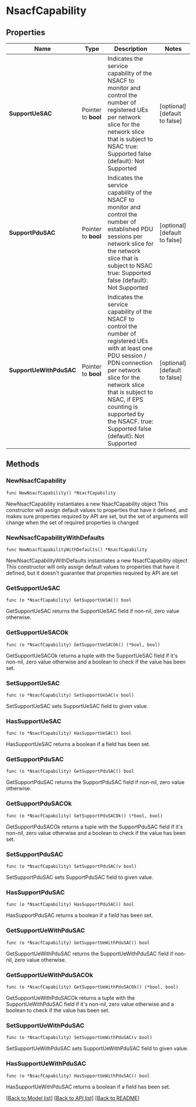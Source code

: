 # NsacfCapability

## Properties

Name | Type | Description | Notes
------------ | ------------- | ------------- | -------------
**SupportUeSAC** | Pointer to **bool** | Indicates the service capability of the NSACF to monitor and control the number of registered UEs per network slice for the network slice that is subject to NSAC   true: Supported   false (default): Not Supported  | [optional] [default to false]
**SupportPduSAC** | Pointer to **bool** | Indicates the service capability of the NSACF to monitor and control the number of established PDU sessions per network slice for the network slice that is subject to NSAC   true: Supported   false (default): Not Supported  | [optional] [default to false]
**SupportUeWithPduSAC** | Pointer to **bool** | Indicates the service capability of the NSACF to control the number of registered UEs with at least one PDU session / PDN connection per network slice for the network slice that is subject to NSAC, if EPS counting is supported by the NSACF.   true: Supported   false (default): Not Supported  | [optional] [default to false]

## Methods

### NewNsacfCapability

`func NewNsacfCapability() *NsacfCapability`

NewNsacfCapability instantiates a new NsacfCapability object
This constructor will assign default values to properties that have it defined,
and makes sure properties required by API are set, but the set of arguments
will change when the set of required properties is changed

### NewNsacfCapabilityWithDefaults

`func NewNsacfCapabilityWithDefaults() *NsacfCapability`

NewNsacfCapabilityWithDefaults instantiates a new NsacfCapability object
This constructor will only assign default values to properties that have it defined,
but it doesn't guarantee that properties required by API are set

### GetSupportUeSAC

`func (o *NsacfCapability) GetSupportUeSAC() bool`

GetSupportUeSAC returns the SupportUeSAC field if non-nil, zero value otherwise.

### GetSupportUeSACOk

`func (o *NsacfCapability) GetSupportUeSACOk() (*bool, bool)`

GetSupportUeSACOk returns a tuple with the SupportUeSAC field if it's non-nil, zero value otherwise
and a boolean to check if the value has been set.

### SetSupportUeSAC

`func (o *NsacfCapability) SetSupportUeSAC(v bool)`

SetSupportUeSAC sets SupportUeSAC field to given value.

### HasSupportUeSAC

`func (o *NsacfCapability) HasSupportUeSAC() bool`

HasSupportUeSAC returns a boolean if a field has been set.

### GetSupportPduSAC

`func (o *NsacfCapability) GetSupportPduSAC() bool`

GetSupportPduSAC returns the SupportPduSAC field if non-nil, zero value otherwise.

### GetSupportPduSACOk

`func (o *NsacfCapability) GetSupportPduSACOk() (*bool, bool)`

GetSupportPduSACOk returns a tuple with the SupportPduSAC field if it's non-nil, zero value otherwise
and a boolean to check if the value has been set.

### SetSupportPduSAC

`func (o *NsacfCapability) SetSupportPduSAC(v bool)`

SetSupportPduSAC sets SupportPduSAC field to given value.

### HasSupportPduSAC

`func (o *NsacfCapability) HasSupportPduSAC() bool`

HasSupportPduSAC returns a boolean if a field has been set.

### GetSupportUeWithPduSAC

`func (o *NsacfCapability) GetSupportUeWithPduSAC() bool`

GetSupportUeWithPduSAC returns the SupportUeWithPduSAC field if non-nil, zero value otherwise.

### GetSupportUeWithPduSACOk

`func (o *NsacfCapability) GetSupportUeWithPduSACOk() (*bool, bool)`

GetSupportUeWithPduSACOk returns a tuple with the SupportUeWithPduSAC field if it's non-nil, zero value otherwise
and a boolean to check if the value has been set.

### SetSupportUeWithPduSAC

`func (o *NsacfCapability) SetSupportUeWithPduSAC(v bool)`

SetSupportUeWithPduSAC sets SupportUeWithPduSAC field to given value.

### HasSupportUeWithPduSAC

`func (o *NsacfCapability) HasSupportUeWithPduSAC() bool`

HasSupportUeWithPduSAC returns a boolean if a field has been set.


[[Back to Model list]](../README.md#documentation-for-models) [[Back to API list]](../README.md#documentation-for-api-endpoints) [[Back to README]](../README.md)


